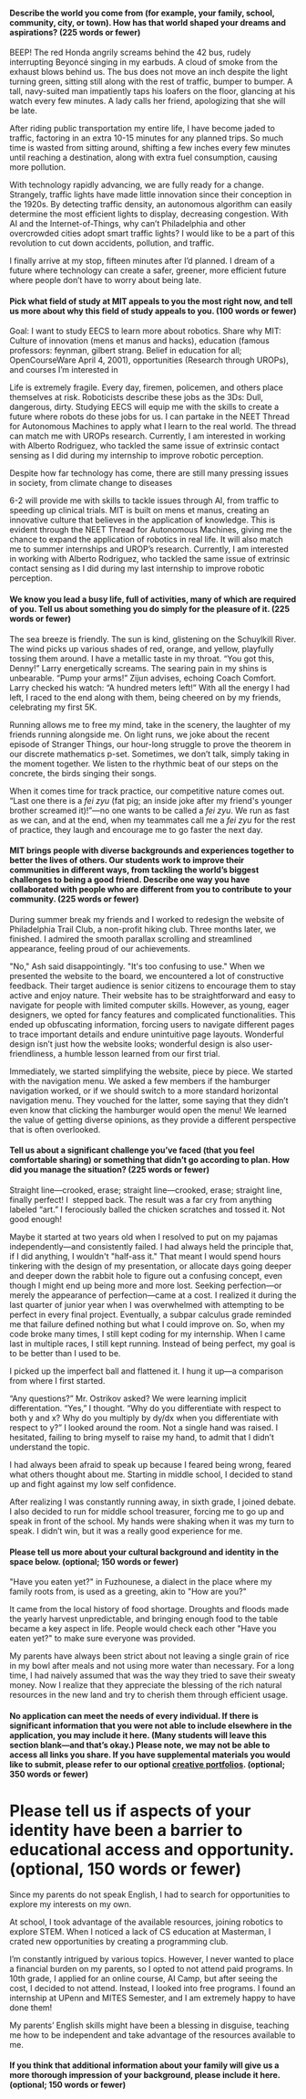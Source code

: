 #### Describe the world you come from (for example, your family, school, community, city, or town). How has that world shaped your dreams and aspirations? (225 words or fewer)

BEEP! The red Honda angrily screams behind the 42 bus, rudely interrupting Beyoncé singing in my earbuds. A cloud of smoke from the exhaust blows behind us. The bus does not move an inch despite the light turning green, sitting still along with the rest of traffic, bumper to bumper. A tall, navy-suited man impatiently taps his loafers on the floor, glancing at his watch every few minutes. A lady calls her friend, apologizing that she will be late.

After riding public transportation my entire life, I have become jaded to traffic, factoring in an extra 10-15 minutes for any planned trips. So much time is wasted from sitting around, shifting a few inches every few minutes until reaching a destination, along with extra fuel consumption, causing more pollution.

With technology rapidly advancing, we are fully ready for a change. Strangely, traffic lights have made little innovation since their conception in the 1920s. By detecting traffic density, an autonomous algorithm can easily determine the most efficient lights to display, decreasing congestion. With AI and the Internet-of-Things, why can’t Philadelphia and other overcrowded cities adopt smart traffic lights? I would like to be a part of this revolution to cut down accidents, pollution, and traffic.
  
I finally arrive at my stop, fifteen minutes after I’d planned. I dream of a future where technology can create a safer, greener, more efficient future where people don’t have to worry about being late.

#### Pick what field of study at MIT appeals to you the most right now, and tell us more about why this field of study appeals to you. (100 words or fewer)

Goal: I want to study EECS to learn more about robotics. Share why MIT: Culture of innovation (mens et manus and hacks), education (famous professors: feynman, gilbert strang. Belief in education for all; OpenCourseWare April 4, 2001), opportunities (Research through UROPs), and courses I’m interested in

Life is extremely fragile. Every day, firemen, policemen, and others place themselves at risk. Roboticists describe these jobs as the 3Ds: Dull, dangerous, dirty. Studying EECS will equip me with the skills to create a future where robots do these jobs for us. I can partake in the NEET Thread for Autonomous Machines to apply what I learn to the real world. The thread can match me with UROPs research. Currently, I am interested in working with Alberto Rodriguez, who tackled the same issue of extrinsic contact sensing as I did during my internship to improve robotic perception.

Despite how far technology has come, there are still many pressing issues in society, from climate change to diseases

6-2 will provide me with skills to tackle issues through AI, from traffic to speeding up clinical trials. MIT is built on mens et manus, creating an innovative culture that believes in the application of knowledge. This is evident through the NEET Thread for Autonomous Machines, giving me the chance to expand the application of robotics in real life. It will also match me to summer internships and UROP’s research. Currently, I am interested in working with Alberto Rodriguez, who tackled the same issue of extrinsic contact sensing as I did during my last internship to improve robotic perception.

#### We know you lead a busy life, full of activities, many of which are required of you. Tell us about something you do simply for the pleasure of it. (225 words or fewer)
The sea breeze is friendly. The sun is kind, glistening on the Schuylkill River. The wind picks up various shades of red, orange, and yellow, playfully tossing them around. I have a metallic taste in my throat. “You got this, Denny!” Larry energetically screams. The searing pain in my shins is unbearable. “Pump your arms!” Zijun advises, echoing Coach Comfort. Larry checked his watch: “A hundred meters left!” With all the energy I had left, I raced to the end along with them, being cheered on by my friends, celebrating my first 5K. 

Running allows me to free my mind, take in the scenery, the laughter of my friends running alongside me. On light runs, we joke about the recent episode of Stranger Things, our hour-long struggle to prove the theorem in our discrete mathematics p-set. Sometimes, we don’t talk, simply taking in the moment together. We listen to the rhythmic beat of our steps on the concrete, the birds singing their songs. 

When it comes time for track practice, our competitive nature comes out. “Last one there is a *fei zyu* (fat pig; an inside joke after my friend's younger brother screamed it)!”—no one wants to be called a *fei zyu*. We run as fast as we can, and at the end, when my teammates call me a *fei zyu* for the rest of practice, they laugh and encourage me to go faster the next day.

#### MIT brings people with diverse backgrounds and experiences together to better the lives of others. Our students work to improve their communities in different ways, from tackling the world’s biggest challenges to being a good friend. Describe one way you have collaborated with people who are different from you to contribute to your community. (225 words or fewer)

During summer break my friends and I worked to redesign the website of Philadelphia Trail Club, a non-profit hiking club. Three months later, we finished. I admired the smooth parallax scrolling and streamlined appearance, feeling proud of our achievements.

"No," Ash said disappointingly. "It's too confusing to use." When we presented the website to the board, we encountered a lot of constructive feedback. Their target audience is senior citizens to encourage them to stay active and enjoy nature. Their website has to be straightforward and easy to navigate for people with limited computer skills. However, as young, eager designers, we opted for fancy features and complicated functionalities. This ended up obfuscating information, forcing users to navigate different pages to trace important details and endure unintuitive page layouts. Wonderful design isn’t just how the website looks; wonderful design is also user-friendliness, a humble lesson learned from our first trial. 

Immediately, we started simplifying the website, piece by piece. We started with the navigation menu. We asked a few members if the hamburger navigation worked, or if we should switch to a more standard horizontal navigation menu. They vouched for the latter, some saying that they didn’t even know that clicking the hamburger would open the menu! We learned the value of getting diverse opinions, as they provide a different perspective that is often overlooked. 

#### Tell us about a significant challenge you’ve faced (that you feel comfortable sharing) or something that didn’t go according to plan. How did you manage the situation? (225 words or fewer)

Straight line—crooked, erase; straight line—crooked, erase; straight line, finally perfect! I  stepped back. The result was a far cry from anything labeled “art.” I ferociously balled the chicken scratches and tossed it. Not good enough!

Maybe it started at two years old when I resolved to put on my pajamas independently—and consistently failed. I had always held the principle that, if I did anything, I wouldn't "half-ass it." That meant I would spend hours tinkering with the design of my presentation, or allocate days going deeper and deeper down the rabbit hole to figure out a confusing concept, even though I might end up being more and more lost. Seeking perfection—or merely the appearance of perfection—came at a cost. I realized it during the last quarter of junior year when I was overwhelmed with attempting to be perfect in every final project. Eventually, a subpar calculus grade reminded me that failure defined nothing but what I could improve on. So, when my code broke many times, I still kept coding for my internship. When I came last in multiple races, I still kept running. Instead of being perfect, my goal is to be better than I used to be.

I picked up the imperfect ball and flattened it. I hung it up—a comparison from where I first started.

“Any questions?” Mr. Ostrikov asked? We were learning implicit differentation.
“Yes,” I thought. “Why do you differentiate with respect to both y and x? Why do you multiply by dy/dx when you differentiate with respect to y?” I looked around the room. Not a single hand was raised. I hesitated, failing to bring myself to raise my hand, to admit that I didn’t understand the topic. 

I had always been afraid to speak up because I feared being wrong, feared what others thought about me. Starting in middle school, I decided to stand up and fight against my low self confidence.

After realizing I was constantly running away, in sixth grade, I joined debate. I also decided to run for middle school treasurer, forcing me to go up and speak in front of the school. My hands were shaking when it was my turn to speak. I didn’t win, but it was a really good experience for me. 
#### Please tell us more about your cultural background and identity in the space below. (optional; 150 words or fewer)
"Have you eaten yet?" in Fuzhounese, a dialect in the place where my family roots from, is used as a greeting, akin to "How are you?"

It came from the local history of food shortage. Droughts and floods made the yearly harvest unpredictable, and bringing enough food to the table became a key aspect in life. People would check each other "Have you eaten yet?" to make sure everyone was provided. 

My parents have always been strict about not leaving a single grain of rice in my bowl after meals and not using more water than necessary. For a long time, I had naively assumed that was the way they tried to save their sweaty money. Now I realize that they appreciate the blessing of the rich natural resources in the new land and try to cherish them through efficient usage.

#### No application can meet the needs of every individual. If there is significant information that you were not able to include elsewhere in the application, you may include it here. (Many students will leave this section blank—and that’s okay.) Please note, we may not be able to access all links you share. If you have supplemental materials you would like to submit, please refer to our optional [creative portfolios](http://mitadmissions.org/apply/firstyear/portfolios-additional-material/). (optional; 350 words or fewer)  

# Please tell us if aspects of your identity have been a barrier to educational access and opportunity. (optional, 150 words or fewer)  
Since my parents do not speak English, I had to search for opportunities to explore my interests on my own.

At school, I took advantage of the available resources, joining robotics to explore STEM. When I noticed a lack of CS education at Masterman, I crated new opportunities by creating a programming club. 

I’m constantly intrigued by various topics. However, I never wanted to place a financial burden on my parents, so I opted to not attend paid programs. In 10th grade, I applied for an online course, AI Camp, but after seeing the cost, I decided to not attend. Instead, I looked into free programs. I found an internship at UPenn and MITES Semester, and I am extremely happy to have done them!

My parents’ English skills might have been a blessing in disguise, teaching me how to be independent and take advantage of the resources available to me.

#### If you think that additional information about your family will give us a more thorough impression of your background, please include it here. (optional; 150 words or fewer)





















